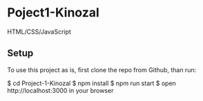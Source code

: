 # Poject1-Kinozal
HTML/CSS/JavaScript

## Setup
To use this project as is, first clone the repo from Github, than run:

$ cd Project-1-Kinozal
$ npm install
$ npm run start
$ open http://localhost:3000 in your browser
